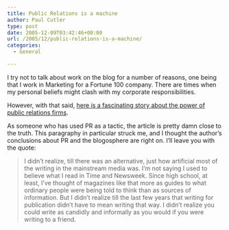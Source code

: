 ```yaml
---
title: Public Relations is a machine
author: Paul Cutler
type: post
date: 2005-12-09T03:42:46+00:00
url: /2005/12/public-relations-is-a-machine/
categories:
  - General

---
```

I try not to talk about work on the blog for a number of reasons, one being that I work in Marketing for a Fortune 100 company. There are times when my personal beliefs might clash with my corporate responsibilities.

However, with that said, [here is a fascinating story about the power of public relations firms][1].

As someone who has used PR as a tactic, the article is pretty damn close to the truth. This paragraphy in particular struck me, and I thought the author&#8217;s conclusions about PR and the blogosphere are right on. I&#8217;ll leave you with the quote:

> I didn&#8217;t realize, till there was an alternative, just how artificial most of the writing in the mainstream media was. I&#8217;m not saying I used to believe what I read in Time and Newsweek. Since high school, at least, I&#8217;ve thought of magazines like that more as guides to what ordinary people were being told to think than as sources of information. But I didn&#8217;t realize till the last few years that writing for publication didn&#8217;t have to mean writing that way. I didn&#8217;t realize you could write as candidly and informally as you would if you were writing to a friend.

 [1]: http://www.paulgraham.com/submarine.html